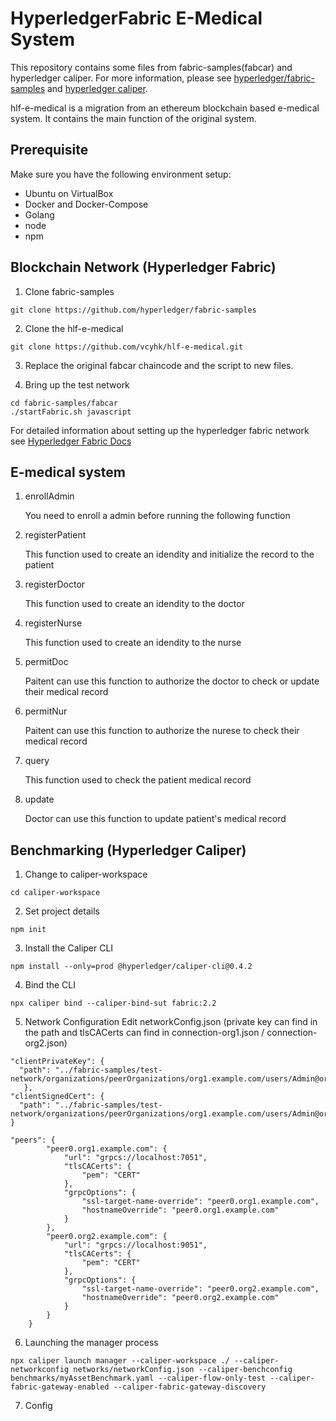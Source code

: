 # HyperledgerFabric E-Medical System

This repository contains some files from fabric-samples(fabcar) and hyperledger caliper. For more information, please see [hyperledger/fabric-samples](https://github.com/hyperledger/fabric-samples) and [hyperledger caliper](https://hyperledger.github.io/caliper/v0.4.2/getting-started/).

hlf-e-medical is a migration from an ethereum blockchain based e-medical system. It contains the main function of the original system.

## Prerequisite
Make sure you have the following environment setup:
* Ubuntu on VirtualBox
* Docker and Docker-Compose
* Golang
* node
* npm

## Blockchain Network (Hyperledger Fabric)
1. Clone fabric-samples
```
git clone https://github.com/hyperledger/fabric-samples
```

2. Clone the hlf-e-medical 
```
git clone https://github.com/vcyhk/hlf-e-medical.git
```

3. Replace the original fabcar chaincode and the script to new files.

4. Bring up the test network
```
cd fabric-samples/fabcar
./startFabric.sh javascript
```

For detailed information about setting up the hyperledger fabric network see [Hyperledger Fabric Docs](https://hyperledger-fabric.readthedocs.io/en/latest/)

## E-medical system
1. enrollAdmin

   You need to enroll a admin before running the following function 

2. registerPatient

   This function used to create an idendity and initialize the record to the patient
   
3. registerDoctor

   This function used to create an idendity to the doctor
   
4. registerNurse

   This function used to create an idendity to the nurse
   
5. permitDoc

   Paitent can use this function to authorize the doctor to check or update their medical record
   
6. permitNur

   Paitent can use this function to authorize the nurese to check their medical record
   
7. query

   This function used to check the patient medical record
   
8. update

   Doctor can use this function to update patient's medical record
   
## Benchmarking (Hyperledger Caliper)
1. Change to caliper-workspace
```
cd caliper-workspace
```
2. Set project details
```
npm init
```
3. Install the Caliper CLI
```
npm install --only=prod @hyperledger/caliper-cli@0.4.2
```
4. Bind the CLI
```
npx caliper bind --caliper-bind-sut fabric:2.2
```
5. Network Configuration Edit networkConfig.json (private key can find in the path and tlsCACerts can find in connection-org1.json / connection-org2.json)
```
"clientPrivateKey": {
  "path": "../fabric-samples/test-network/organizations/peerOrganizations/org1.example.com/users/Admin@org1.example.com/msp/keystore/YourPrivateKey"
   },
"clientSignedCert": {
  "path": "../fabric-samples/test-network/organizations/peerOrganizations/org1.example.com/users/Admin@org1.example.com/msp/signcerts/cert.pem"
}

"peers": {
        "peer0.org1.example.com": {
            "url": "grpcs://localhost:7051",
            "tlsCACerts": {
                "pem": "CERT"
            },
            "grpcOptions": {
                "ssl-target-name-override": "peer0.org1.example.com",
                "hostnameOverride": "peer0.org1.example.com"
            }
        },
        "peer0.org2.example.com": {
            "url": "grpcs://localhost:9051",
            "tlsCACerts": {
                "pem": "CERT"
            },
            "grpcOptions": {
                "ssl-target-name-override": "peer0.org2.example.com",
                "hostnameOverride": "peer0.org2.example.com"
            }
        }
    }
```

6. Launching the manager process
```
npx caliper launch manager --caliper-workspace ./ --caliper-networkconfig networks/networkConfig.json --caliper-benchconfig benchmarks/myAssetBenchmark.yaml --caliper-flow-only-test --caliper-fabric-gateway-enabled --caliper-fabric-gateway-discovery
```

7. Config
